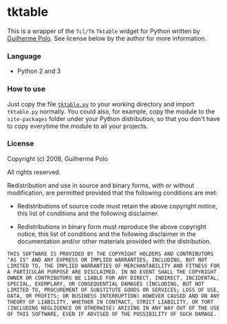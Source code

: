 # tktable

This is a wrapper of the `Tcl/Tk` `Tktable` widget for Python written by [Guilherme Polo](https://github.com/gpolo). See license below by the author for more information.


### Language

 * Python 2 and 3


### How to use

Just copy the file [`tktable.py`](tktable.py) to your working directory and import `tktable.py` normally. You could also, for example, copy the module to the `site-packages` folder under your Python distribution, so that you don't have to copy everytime the module to all your projects.

### License

Copyright (c) 2008, Guilherme Polo

All rights reserved.

Redistribution and use in source and binary forms, with or without
modification, are permitted provided that the following conditions are met:

 * Redistributions of source code must retain the above copyright notice,
   this list of conditions and the following disclaimer.

 * Redistributions in binary form must reproduce the above copyright notice,
   this list of conditions and the following disclaimer in the documentation
   and/or other materials provided with the distribution.

`THIS SOFTWARE IS PROVIDED BY THE COPYRIGHT HOLDERS AND CONTRIBUTORS "AS IS" AND ANY EXPRESS OR IMPLIED WARRANTIES, INCLUDING, BUT NOT LIMITED TO, THE IMPLIED WARRANTIES OF MERCHANTABILITY AND FITNESS FOR A PARTICULAR PURPOSE ARE DISCLAIMED. IN NO EVENT SHALL THE COPYRIGHT OWNER OR CONTRIBUTORS BE LIABLE FOR ANY DIRECT, INDIRECT, INCIDENTAL, SPECIAL, EXEMPLARY, OR CONSEQUENTIAL DAMAGES (INCLUDING, BUT NOT LIMITED TO, PROCUREMENT OF SUBSTITUTE GOODS OR SERVICES; LOSS OF USE, DATA, OR PROFITS; OR BUSINESS INTERRUPTION) HOWEVER CAUSED AND ON ANY THEORY OF LIABILITY, WHETHER IN CONTRACT, STRICT LIABILITY, OR TORT (INCLUDING NEGLIGENCE OR OTHERWISE) ARISING IN ANY WAY OUT OF THE USE OF THIS SOFTWARE, EVEN IF ADVISED OF THE POSSIBILITY OF SUCH DAMAGE.`
